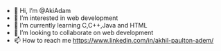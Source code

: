 - 👋 Hi, I’m @AkiAdam
- 👀 I’m interested in web development
- 🌱 I’m currently learning C,C++,Java and HTML
- 💞️ I’m looking to collaborate on web development
- 📫 How to reach me https://www.linkedin.com/in/akhil-paulton-adem/

<!---
AkiAdam/AkiAdam is a ✨ special ✨ repository because its `README.md` (this file) appears on your GitHub profile.
You can click the Preview link to take a look at your changes.
--->
